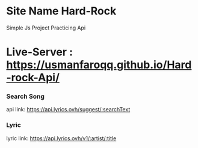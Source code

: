 
# Site Name Hard-Rock
Simple Js Project
Practicing Api
# Live-Server : https://usmanfaroqq.github.io/Hard-rock-Api/


### Search Song
api link: https://api.lyrics.ovh/suggest/:searchText

### Lyric
lyric link: https://api.lyrics.ovh/v1/:artist/:title

